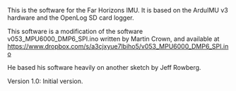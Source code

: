 This is the software for the Far Horizons IMU. It is based on the 
ArduIMU v3 hardware and the OpenLog SD card logger.

This software is a modification of the software 
v053_MPU6000_DMP6_SPI.ino written by
 Martin Crown, and available 
at
 https://www.dropbox.com/s/a3cjxyue7lbiho5/v053_MPU6000_DMP6_SPI.ino

He based his software heavily on another sketch by Jeff Rowberg.

Version 1.0: Initial version.
